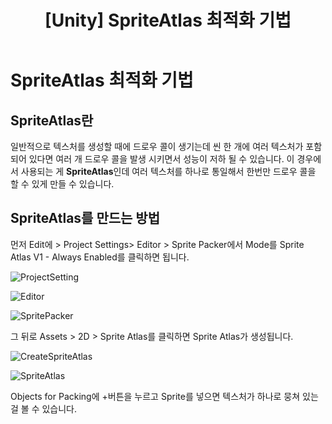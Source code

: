 ﻿---
layout: single
title: "[Unity] SpriteAtlas 최적화 기법"
categories: Unity
tag: [Unity, 최적화]
author_profile: false
---

# SpriteAtlas 최적화 기법

## SpriteAtlas란

일반적으로 텍스처를 생성할 때에 드로우 콜이 생기는데 씬 한 개에 여러 텍스처가 포함 되어 있다면 여러 개 드로우 콜을 발생 시키면서 성능이 저하 될 수 있습니다.
이 경우에서 사용되는 게 **SpriteAtlas**인데 
여러 텍스처를 하나로 통일해서 한번만 드로우 콜을 할 수 있게 만들 수 있습니다.

## SpriteAtlas를 만드는 방법

먼저
Edit에 > Project Settings> Editor > Sprite Packer에서 Mode를 Sprite Atlas V1 - Always Enabled를 클릭하면 됩니다.

![ProjectSetting](https://github.com/cumic06/cumic06/assets/92432064/cc8d4b93-0b2a-43ed-8567-822533f10d05)

![Editor](https://github.com/cumic06/cumic06/assets/92432064/cb6e3c94-dd26-45ef-8b7b-426ab923d484)

![SpritePacker](https://github.com/cumic06/cumic06/assets/92432064/4133dd31-cb83-47a6-b477-a2e3dd754630)




그 뒤로 Assets > 2D > Sprite Atlas를 클릭하면 Sprite Atlas가 생성됩니다.

![CreateSpriteAtlas](https://github.com/cumic06/cumic06/assets/92432064/c7084b2a-5d7e-4aff-b27b-fb56c9c404da)




![SpriteAtlas](https://github.com/cumic06/cumic06/assets/92432064/032807e5-bafd-466f-938b-525e85eec099)




Objects for Packing에 +버튼을 누르고 Sprite를 넣으면 텍스처가 하나로 뭉쳐 있는 걸 볼 수 있습니다.